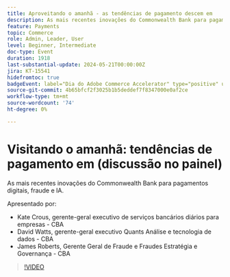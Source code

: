 ```yaml
---
title: Aproveitando o amanhã - as tendências de pagamento descem em
description: As mais recentes inovações do Commonwealth Bank para pagamentos digitais, fraude e IA.
feature: Payments
topic: Commerce
role: Admin, Leader, User
level: Beginner, Intermediate
doc-type: Event
duration: 1918
last-substantial-update: 2024-05-21T00:00:00Z
jira: KT-15541
hidefromtoc: true
badgeEvent: label="Dia do Adobe Commerce Accelerator" type="positive" url="https://experienceleague.adobe.com/en/docs/events/apac-commerce-recordings/2024/accelerator-day/overview.html"
source-git-commit: 4b65bfcf2f3025b1b5deddef7f8347000e0af2ce
workflow-type: tm+mt
source-wordcount: '74'
ht-degree: 0%

---
```



# Visitando o amanhã: tendências de pagamento em (discussão no painel)

As mais recentes inovações do Commonwealth Bank para pagamentos digitais, fraude e IA.

Apresentado por:

+ Kate Crous, gerente-geral executivo de serviços bancários diários para empresas - CBA
+ David Watts, gerente-geral executivo Quants Análise e tecnologia de dados - CBA
+ James Roberts, Gerente Geral de Fraude e Fraudes Estratégia e Governança - CBA

>[!VIDEO](https://video.tv.adobe.com/v/3429268/?learn=on)
